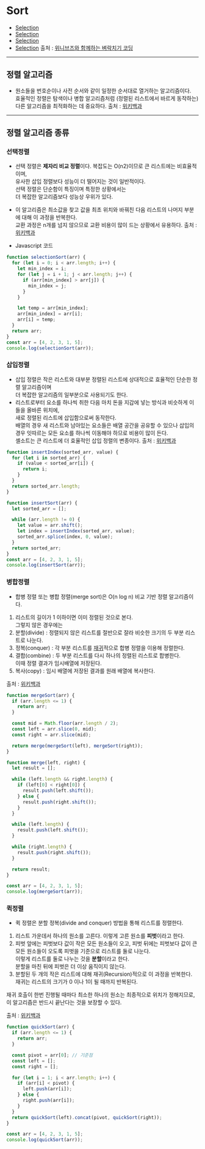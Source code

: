 # Sort

- [Selection](#선택정렬)
- [Selection](#삽입정렬)
- [Selection](#병합정렬)
- [Selection](#퀵정렬)
  출처 : [위니브즈와 함께하는 벼락치기 코딩](https://www.notion.so/a5a0fafe306e4cb78ec4476a272d156d?v=e116f6cdc6e34075bf8e4c0e56429a26)

---

## 정렬 알고리즘

- 원소들을 번호순이나 사전 순서와 같이 일정한 순서대로 열거하는 알고리즘이다.<br>효율적인 정렬은 탐색이나 병합 알고리즘처럼 (정렬된 리스트에서 바르게 동작하는)<br>다른 알고리즘을 최적화하는 데 중요하다.
  출처 : [위키백과](https://ko.wikipedia.org/wiki/%EC%A0%95%EB%A0%AC_%EC%95%8C%EA%B3%A0%EB%A6%AC%EC%A6%98)

---

## 정렬 알고리즘 종류

### 선택정렬

- 선택 정렬은 **제자리 비교 정렬**이다. 복잡도는 O(n2)이므로 큰 리스트에는 비효율적이며,<br>유사한 삽입 정렬보다 성능이 더 떨어지는 것이 일반적이다.<br>선택 정렬은 단순함이 특징이며 특정한 상황에서는<br>더 복잡한 알고리즘보다 성능상 우위가 있다.
- 이 알고리즘은 최소값을 찾고 값을 최초 위치와 바꿔친 다음 리스트의 나머지 부분에 대해 이 과정을 반복한다.<br>교환 과정은 n개를 넘지 않으므로 교환 비용이 많이 드는 상황에서 유용하다.
  출처 : [위키백과](https://ko.wikipedia.org/wiki/%EC%84%A0%ED%83%9D_%EC%A0%95%EB%A0%AC)

- Javascript 코드

```javascript
function selectionSort(arr) {
  for (let i = 0; i < arr.length; i++) {
    let min_index = i;
    for (let j = i + 1; j < arr.length; j++) {
      if (arr[min_index] > arr[j]) {
        min_index = j;
      }
    }

    let temp = arr[min_index];
    arr[min_index] = arr[i];
    arr[i] = temp;
  }
  return arr;
}
const arr = [4, 2, 3, 1, 5];
console.log(selectionSort(arr));
```

### 삽입정렬

- 삽입 정렬은 작은 리스트와 대부분 정렬된 리스트에 상대적으로 효율적인 단순한 정렬 알고리즘이며<br>더 복잡한 알고리즘의 일부분으로 사용되기도 한다.
- 리스트로부터 요소를 하나씩 취한 다음 마치 돈을 지갑에 넣는 방식과 비슷하게 이들을 올바른 위치에,<br>새로 정렬된 리스트에 삽입함으로써 동작한다.<br>배열의 경우 새 리스트와 남아있는 요소들은 배열 공간을 공유할 수 있으나 삽입의 경우 잇따르는 모든 요소를 하나씩 이동해야 하므로 비용이 많이 든다.<br>셸소트는 큰 리스트에 더 효율적인 삽입 정렬의 변종이다.
  출처 : [위키백과](https://ko.wikipedia.org/wiki/%EC%A0%95%EB%A0%AC_%EC%95%8C%EA%B3%A0%EB%A6%AC%EC%A6%98#%EC%82%BD%EC%9E%85_%EC%A0%95%EB%A0%AC)

```javascript
function insertIndex(sorted_arr, value) {
  for (let i in sorted_arr) {
    if (value < sorted_arr[i]) {
      return i;
    }
  }
  return sorted_arr.length;
}

function insertSort(arr) {
  let sorted_arr = [];

  while (arr.length != 0) {
    let value = arr.shift();
    let index = insertIndex(sorted_arr, value);
    sorted_arr.splice(index, 0, value);
  }
  return sorted_arr;
}
const arr = [4, 2, 3, 1, 5];
console.log(insertSort(arr));
```

### 병합정렬

- 합병 정렬 또는 병합 정렬(merge sort)은 O(n log n) 비교 기반 정렬 알고리즘이다.

1. 리스트의 길이가 1 이하이면 이미 정렬된 것으로 본다.<br>그렇지 않은 경우에는
2. 분할(divide) : 정렬되지 않은 리스트를 절반으로 잘라 비슷한 크기의 두 부분 리스트로 나눈다.
3. 정복(conquer) : 각 부분 리스트를 [재귀](https://ko.wikipedia.org/wiki/%EC%9E%AC%EA%B7%80%ED%95%A8%EC%88%98)적으로 합병 정렬을 이용해 정렬한다.
4. 결합(combine) : 두 부분 리스트를 다시 하나의 정렬된 리스트로 합병한다.<br>이때 정렬 결과가 임시배열에 저장된다.
5. 복사(copy) : 임시 배열에 저장된 결과를 원래 배열에 복사한다.

출처 : [위키백과](https://ko.wikipedia.org/wiki/%ED%95%A9%EB%B3%91_%EC%A0%95%EB%A0%AC)

```javascript
function mergeSort(arr) {
  if (arr.length <= 1) {
    return arr;
  }

  const mid = Math.floor(arr.length / 2);
  const left = arr.slice(0, mid);
  const right = arr.slice(mid);

  return merge(mergeSort(left), mergeSort(right));
}

function merge(left, right) {
  let result = [];

  while (left.length && right.length) {
    if (left[0] < right[0]) {
      result.push(left.shift());
    } else {
      result.push(right.shift());
    }
  }

  while (left.length) {
    result.push(left.shift());
  }

  while (right.length) {
    result.push(right.shift());
  }

  return result;
}

const arr = [4, 2, 3, 1, 5];
console.log(mergeSort(arr));
```

### 퀵정렬

- 퀵 정렬은 분할 정복(divide and conquer) 방법을 통해 리스트를 정렬한다.

1. 리스트 가운데서 하나의 원소를 고른다. 이렇게 고른 원소를 **피벗**이라고 한다.
2. 피벗 앞에는 피벗보다 값이 작은 모든 원소들이 오고, 피벗 뒤에는 피벗보다 값이 큰 모든 원소들이 오도록 피벗을 기준으로 리스트를 둘로 나눈다.<br>이렇게 리스트를 둘로 나누는 것을 **분할**이라고 한다.<br>분할을 마친 뒤에 피벗은 더 이상 움직이지 않는다.
3. 분할된 두 개의 작은 리스트에 대해 재귀(Recursion)적으로 이 과정을 반복한다.<br>재귀는 리스트의 크기가 0 이나 1이 될 때까지 반복된다.

재귀 호출이 한번 진행될 때마다 최소한 하나의 원소는 최종적으로 위치가 정해지므로,<br>이 알고리즘은 반드시 끝난다는 것을 보장할 수 있다.

출처 : [위키백과](https://ko.wikipedia.org/wiki/%ED%80%B5_%EC%A0%95%EB%A0%AC)

```javascript
function quickSort(arr) {
  if (arr.length <= 1) {
    return arr;
  }

  const pivot = arr[0]; // 기준점
  const left = [];
  const right = [];

  for (let i = 1; i < arr.length; i++) {
    if (arr[i] < pivot) {
      left.push(arr[i]);
    } else {
      right.push(arr[i]);
    }
  }
  return quickSort(left).concat(pivot, quickSort(right));
}

const arr = [4, 2, 3, 1, 5];
console.log(quickSort(arr));
```
